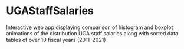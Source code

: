 # UGAStaffSalaries
Interactive web app displaying comparison of histogram and boxplot animations of the distribution UGA staff salaries along with sorted data tables of over 10 fiscal years (2011–2021)
